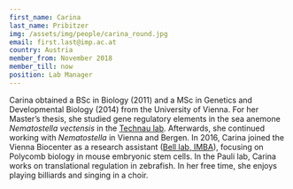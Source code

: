 ```yaml
---
first_name: Carina
last_name: Pribitzer
img: /assets/img/people/carina_round.jpg
email: first.last@imp.ac.at
country: Austria
member_from: November 2018
member_till: now
position: Lab Manager
---
```

Carina obtained a BSc in Biology (2011) and a MSc in Genetics and Developmental Biology (2014) from the University of Vienna. For her Master’s thesis, she studied gene regulatory elements in the sea anemone *Nematostella vectensis* in the [Technau lab](https://neurodevbio.univie.ac.at/technau-research/). Afterwards, she continued working with *Nematostella* in Vienna and Bergen. In 2016, Carina joined the Vienna Biocenter as a research assistant ([Bell lab, IMBA](https://www.oeaw.ac.at/imba/groups/former-research-groups/oliver-bell)), focusing on Polycomb biology in mouse embryonic stem cells. In the Pauli lab, Carina works on translational regulation in zebrafish. In her free time, she enjoys playing billiards and singing in a choir.
